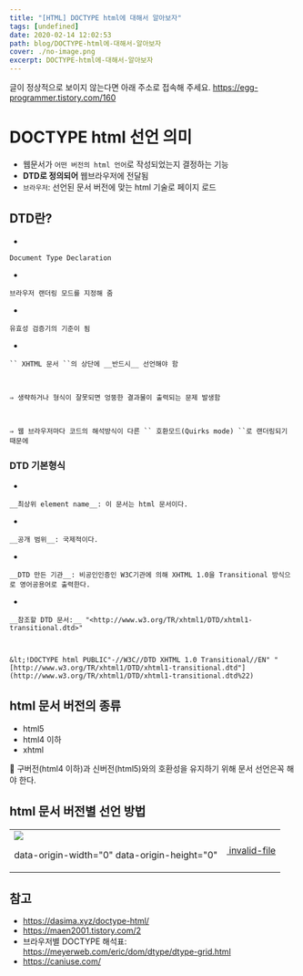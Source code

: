 ```yaml
---
title: "[HTML] DOCTYPE html에 대해서 알아보자"
tags: [undefined]
date: 2020-02-14 12:02:53
path: blog/DOCTYPE-html에-대해서-알아보자
cover: ./no-image.png
excerpt: DOCTYPE-html에-대해서-알아보자
---
```

글이 정상적으로 보이지 않는다면 아래 주소로 접속해 주세요.
https://egg-programmer.tistory.com/160
# DOCTYPE html 선언 의미

*   웹문서가 `` 어떤 버전의 html 언어 ``로 작성되었는지 결정하는 기능
*   __DTD로 정의되어__ 웹브라우저에 전달됨
*   `` 브라우저 ``: 선언된 문서 버전에 맞는 html 기술로 페이지 로드

## DTD란?

*   
    
    Document Type Declaration
    
    
*   
    
    브라우저 랜더링 모드를 지정해 줌
    
    
*   
    
    유효성 검증기의 기준이 됨
    
    
*   
    
    `` XHTML 문서 ``의 상단에 __반드시__ 선언해야 함
    
    
    
    ⇒ 생략하거나 형식이 잘못되면 엉뚱한 결과물이 출력되는 문제 발생함
    
    
    
    ⇒ 웹 브라우저마다 코드의 해석방식이 다른 `` 호환모드(Quirks mode) ``로 랜더링되기 때문에
    
    

### DTD 기본형식

*   
    
    __최상위 element name__: 이 문서는 html 문서이다.
    
    
*   
    
    __공개 범위__: 국제적이다.
    
    
*   
    
    __DTD 만든 기관__: 비공인인증인 W3C기관에 의해 XHTML 1.0을 Transitional 방식으로 영어공용어로 출력한다.
    
    
*   
    
    __참조할 DTD 문서:__ "<http://www.w3.org/TR/xhtml1/DTD/xhtml1-transitional.dtd>"
    
    
    
    &lt;!DOCTYPE html PUBLIC"-//W3C//DTD XHTML 1.0 Transitional//EN" "[http://www.w3.org/TR/xhtml1/DTD/xhtml1-transitional.dtd"](http://www.w3.org/TR/xhtml1/DTD/xhtml1-transitional.dtd%22)
    
    

## html 문서 버전의 종류

*   html5
*   html4 이하
*   xhtml

🌟 구버전(html4 이하)과 신버전(html5)와의 호환성을 유지하기 위해 문서 선언은꼭 해야 한다.

## html 문서 버전별 선언 방법

<div class="imageblock dual" style="text-align: center;"><table border="0" cellpadding="0" cellspacing="5" style="margin: 0 auto;"><tr><td><img src="http://cfs.tistory.com/attach/3366738/kage@PT5zn/btqBW0LeF7F/5xAt8DnmwJ4LiJKf4NdnCk/img.png"/><p class="cap1">data-origin-width="0" data-origin-height="0"</p></td><td><a href="https://egg-programmer.tistory.com/attachment/"><img alt="" src="https://t1.daumcdn.net/tistory_admin/assets/blog/20200615170305/blogs/image/extension/unknown.gif?_version_=20200615170305" style="vertical-align: middle;"> invalid-file</img></a></td></tr></table></div>

## 참고

*   <https://dasima.xyz/doctype-html/>
*   <https://maen2001.tistory.com/2>
*   브라우저별 DOCTYPE 해석표: <https://meyerweb.com/eric/dom/dtype/dtype-grid.html>
*   <https://caniuse.com/>